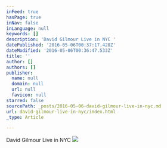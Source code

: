 ```yaml
---
inFeed: true
hasPage: true
inNav: false
inLanguage: null
keywords: []
description: 'David Gilmour Live in NYC '
datePublished: '2016-05-06T00:37:17.428Z'
dateModified: '2016-05-06T00:36:47.533Z'
title: ''
author: []
authors: []
publisher:
  name: null
  domain: null
  url: null
  favicon: null
starred: false
sourcePath: _posts/2016-05-06-david-gilmour-live-in-nyc.md
url: david-gilmour-live-in-nyc/index.html
_type: Article

---
```

David Gilmour Live in NYC ![](https://the-grid-user-content.s3-us-west-2.amazonaws.com/40bd140d-f309-41bc-9cba-3e78dde28655.jpg)